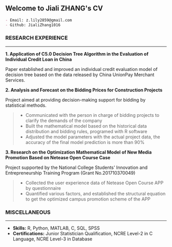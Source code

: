## Welcome to Jiali ZHANG's CV

```markdown
- Email: z.lily2859@gmail.com
- Github: JialiZhang1016
```

### RESEARCH EXPERIENCE
***

**1. Application of C5.0 Decision Tree Algorithm in the Evaluation of Individual Credit Loan in China**

Paper established and improved an individual credit evaluation model of decision tree based on the data released by China UnionPay Merchant Services.

**2. Analysis and Forecast on the Bidding Prices for Construction Projects**

Project aimed at providing decision-making support for bidding by statistical methods.

> - Communicated with the person in charge of bidding projects to clarify the demands of the company 
> - Built the mathematical model based on the historical data distribution and bidding rules, programed with R software 
> - Adjusted the model parameters with the actual project data, the accuracy of the final model prediction is more than 90%

**3. Research on the Optimization Mathematical Model of New Media Promotion Based on Netease Open Course Case**

Project supported by the National College Students' Innovation and Entrepreneurship Training Program (Grant No.201710370049) 

> - Collected the user experience data of Netease Open Course APP by questionnaire 
> - Quantified various factors, and established the structural equation to get the optimized campus promotion scheme of the APP

### MISCELLANEOUS
***

- **Skills:** R, Python, MATLAB, C, SQL, SPSS
- **Certifications:** Junior Statistician Qualification, NCRE Level-2 in C Language, NCRE Level-3 in Database 

